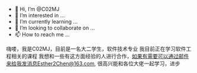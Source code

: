 - 👋 Hi, I’m @C02MJ
- 👀 I’m interested in ...
- 🌱 I’m currently learning ...
- 💞️ I’m looking to collaborate on ...
- 📫 How to reach me ...

<!---
C02MJ/C02MJ is a ✨ special ✨ repository because its `README.md` (this file) appears on your GitHub profile.
You can click the Preview link to take a look at your changes.
--->
嗨喽，我是C02MJ，目前是一名大二学生，软件技术专业
我目前正在学习软件工程相关的课程
我想和一些有这方面经验的人进行合作，如果有需要可以通过邮件来给我发消息Esther2Chen@163.com,
很高兴能和各位大佬一起学习，进步
